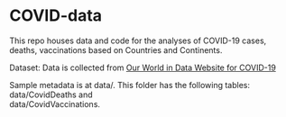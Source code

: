 # COVID-data
This repo houses data and code for the analyses of COVID-19 cases, deaths, vaccinations based on Countries and Continents.

Dataset: Data is collected from [Our World in Data Website for COVID-19](https://ourworldindata.org/covid-deaths) 

Sample metadata is at data/. This folder has the following tables:  
data/CovidDeaths and  
 data/CovidVaccinations.
